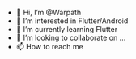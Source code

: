 - 👋 Hi, I’m @Warpath
- 👀 I’m interested in Flutter/Android
- 🌱 I’m currently learning Flutter
- 💞️ I’m looking to collaborate on ...
- 📫 How to reach me

<!---
Warpath/Warpath is a ✨ special ✨ repository because its `README.md` (this file) appears on your GitHub profile.
You can click the Preview link to take a look at your changes.
--->
